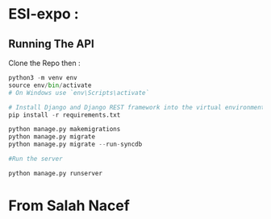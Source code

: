# ESI-expo :

##  Running The API

Clone the Repo then :


```python
python3 -m venv env
source env/bin/activate  
# On Windows use `env\Scripts\activate`

# Install Django and Django REST framework into the virtual environment
pip install -r requirements.txt

python manage.py makemigrations
python manage.py migrate
python manage.py migrate --run-syncdb 

#Run the server 

python manage.py runserver
```


# From Salah Nacef